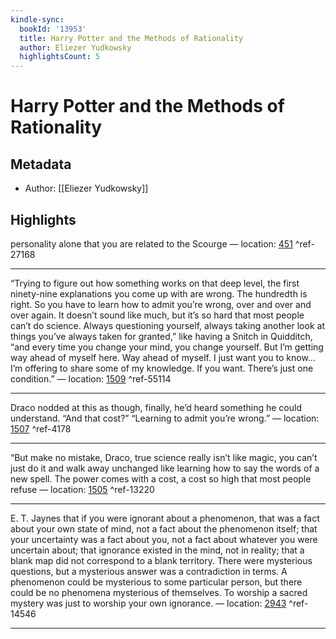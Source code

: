 ```yaml
---
kindle-sync:
  bookId: '13953'
  title: Harry Potter and the Methods of Rationality
  author: Eliezer Yudkowsky
  highlightsCount: 5
---
```

# Harry Potter and the Methods of Rationality
## Metadata
* Author: [[Eliezer Yudkowsky]]

## Highlights
personality alone that you are related to the Scourge — location: [451]() ^ref-27168

---
“Trying to figure out how something works on that deep level, the first ninety-nine explanations you come up with are wrong. The hundredth is right. So you have to learn how to admit you’re wrong, over and over and over again. It doesn’t sound like much, but it’s so hard that most people can’t do science. Always questioning yourself, always taking another look at things you’ve always taken for granted,” like having a Snitch in Quidditch, “and every time you change your mind, you change yourself. But I’m getting way ahead of myself here. Way ahead of myself. I just want you to know…I’m offering to share some of my knowledge. If you want. There’s just one condition.” — location: [1509]() ^ref-55114

---
Draco nodded at this as though, finally, he’d heard something he could understand. “And that cost?” “Learning to admit you’re wrong.” — location: [1507]() ^ref-4178

---
“But make no mistake, Draco, true science really isn’t like magic, you can’t just do it and walk away unchanged like learning how to say the words of a new spell. The power comes with a cost, a cost so high that most people refuse — location: [1505]() ^ref-13220

---
E. T. Jaynes that if you were ignorant about a phenomenon, that was a fact about your own state of mind, not a fact about the phenomenon itself; that your uncertainty was a fact about you, not a fact about whatever you were uncertain about; that ignorance existed in the mind, not in reality; that a blank map did not correspond to a blank territory. There were mysterious questions, but a mysterious answer was a contradiction in terms. A phenomenon could be mysterious to some particular person, but there could be no phenomena mysterious of themselves. To worship a sacred mystery was just to worship your own ignorance. — location: [2943]() ^ref-14546

---
